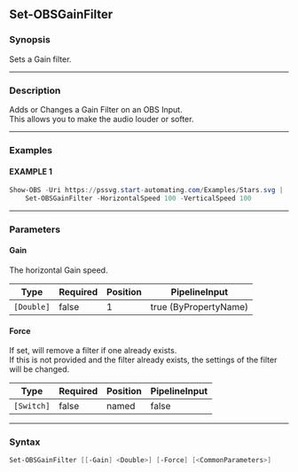 Set-OBSGainFilter
-----------------




### Synopsis
Sets a Gain filter.



---


### Description

Adds or Changes a Gain Filter on an OBS Input.    
This allows you to make the audio louder or softer.



---


### Examples
#### EXAMPLE 1
```PowerShell
Show-OBS -Uri https://pssvg.start-automating.com/Examples/Stars.svg |    
    Set-OBSGainFilter -HorizontalSpeed 100 -VerticalSpeed 100
```



---


### Parameters
#### **Gain**

The horizontal Gain speed.






|Type      |Required|Position|PipelineInput        |
|----------|--------|--------|---------------------|
|`[Double]`|false   |1       |true (ByPropertyName)|



#### **Force**

If set, will remove a filter if one already exists.    
If this is not provided and the filter already exists, the settings of the filter will be changed.






|Type      |Required|Position|PipelineInput|
|----------|--------|--------|-------------|
|`[Switch]`|false   |named   |false        |





---


### Syntax
```PowerShell
Set-OBSGainFilter [[-Gain] <Double>] [-Force] [<CommonParameters>]
```
